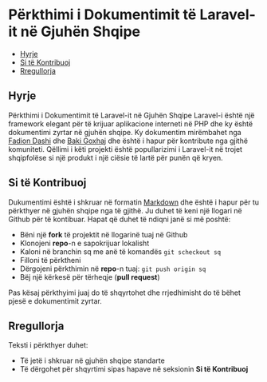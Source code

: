 # Përkthimi i Dokumentimit të Laravel-it në Gjuhën Shqipe

- [Hyrje](#hyrje)
- [Si të Kontribuoj](#si-te-kotribuoj)
- [Rregullorja](#rregullorja)

<a name="hyrje"></a>
## Hyrje

Përkthimi i Dokumentimit të Laravel-it në Gjuhën Shqipe
Laravel-i është një framework elegant për të krijuar aplikacione interneti në PHP dhe ky është dokumentimi zyrtar në gjuhën shqipe. Ky dokumentim mirëmbahet nga [Fadion Dashi](https://twitter.com/jonidashi) dhe [Baki Goxhaj](https://twitter.com/banago) dhe është i hapur për kontribute nga gjithë komuniteti. Qëllimi i këti projekti është popullarizimi i Laravel-it në trojet shqipfolëse si një produkt i një ciësie të lartë për punën që kryen.

<a name="si-te-kotribuoj"></a>
## Si të Kontribuoj

Dukumentimi është i shkruar në formatin [Markdown](http://daringfireball.net/projects/markdown/) dhe është i hapur për tu përkthyer në gjuhën shqipe nga të gjithë. Ju duhet të keni një llogari në Github për të kontibuar. Hapat që duhet të ndiqni janë si më poshtë:

 - Bëni një __fork__ të projektit në llogarinë tuaj në Github
 - Klonojeni __repo__-n e sapokrijuar lokalisht
 - Kaloni në branchin sq me anë të komandës `git scheckout sq`
 - Filloni të përktheni  
 - Dërgojeni përkthimin në __repo__-n tuaj: `git push origin sq` 
 - Bëj një kërkesë për tërheqje (__pull request__)
 
Pas kësaj përkthyimi juaj do të shqyrtohet dhe rrjedhimisht do të bëhet pjesë e dokumentimit zyrtar. 

<a name="Rregullorja"></a>
## Rregullorja

Teksti i përkthyer duhet:

 - Të jetë i shkruar në gjuhën shqipe standarte
 - Të dërgohet për shqyrtimi sipas hapave në seksionin **Si të Kontribuoj**
  
